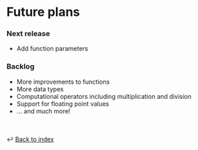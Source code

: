 # Future plans

### Next release
- Add function parameters 

### Backlog
- More improvements to functions
- More data types
- Computational operators including multiplication and division
- Support for floating point values
- ... and much more!

<br /><br />
:leftwards_arrow_with_hook: [Back to index](../index.md)
